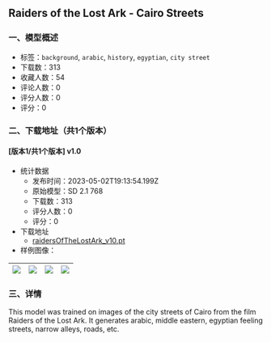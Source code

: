 ## Raiders of the Lost Ark - Cairo Streets
### 一、模型概述

- 标签：`background`, `arabic`, `history`, `egyptian`, `city street`
- 下载数：313
- 收藏人数：54
- 评论人数：0
- 评分人数：0
- 评分：0

### 二、下载地址（共1个版本）

#### [版本1/共1个版本] v1.0

- 统计数据
  - 发布时间：2023-05-02T19:13:54.199Z
  - 原始模型：SD 2.1 768
  - 下载数：313
  - 评分人数：0
  - 评分：0
- 下载地址
  - [raidersOfTheLostArk_v10.pt](https://civitai.com/api/download/models/60780)
- 样例图像：

| <img src="https://image.civitai.com/xG1nkqKTMzGDvpLrqFT7WA/a644d2be-5ba7-43dc-8c72-71eedcbd1000/width=450/665291.jpeg" /> | <img src="https://image.civitai.com/xG1nkqKTMzGDvpLrqFT7WA/275e708c-a01f-4f82-b4d7-dd6bce212cd5/width=450/665372.jpeg" /> | <img src="https://image.civitai.com/xG1nkqKTMzGDvpLrqFT7WA/8ac94aa0-6a6d-4f0a-a544-0123a611ae51/width=450/665375.jpeg" /> | <img src="https://image.civitai.com/xG1nkqKTMzGDvpLrqFT7WA/6f6ba605-e605-42b7-b5c3-e510b7e0d3bc/width=450/665450.jpeg" /> |
| ---- | ---- | ---- | ---- |


### 三、详情
<p>This model was trained on images of the city streets of Cairo from the film Raiders of the Lost Ark. It generates arabic, middle eastern, egyptian feeling streets, narrow alleys, roads, etc. </p>